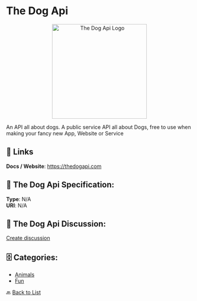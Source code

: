 # The Dog Api
<p align="center">
    <img width="256" src="https://raw.githubusercontent.com/apis-list/apis-list/main/apis/the-dog-api/logo_256x256.png" alt="The Dog Api Logo"/>
</p>

An API all about dogs.  A public service API all about Dogs, free to use when making your fancy new App, Website or Service

##  🔗 Links
**Docs / Website**: https://thedogapi.com

## 🧬 The Dog Api Specification:
**Type**: N/A  
**URI**: N/A

## 💬 The Dog Api Discussion:
[Create discussion](https://github.com/apis-list/apis-list/discussions/new)

## 🗄️ Categories:
- [Animals](https://github.com/apis-list/apis-list#animals-)
- [Fun](https://github.com/apis-list/apis-list#fun-)




🔙 [Back to List](https://github.com/apis-list/apis-list)

